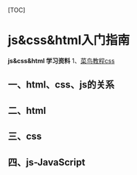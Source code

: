 [TOC]

# js&css&html入门指南



**js&css&html 学习资料**
1、[菜鸟教程css](https://www.runoob.com/css/css-tutorial.html)



## 一、html、css、js的关系



## 二、html



## 三、css



## 四、js-JavaScript